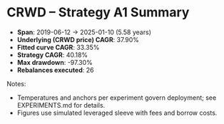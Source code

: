 # CRWD – Strategy A1 Summary

- **Span**: 2019-06-12 → 2025-01-10 (5.58 years)
- **Underlying (CRWD price) CAGR**: 37.90%
- **Fitted curve CAGR**: 33.35%
- **Strategy CAGR**: 40.18%
- **Max drawdown**: -97.30%
- **Rebalances executed**: 26

Notes:

- Temperatures and anchors per experiment govern deployment; see EXPERIMENTS.md for details.
- Figures use simulated leveraged sleeve with fees and borrow costs.
